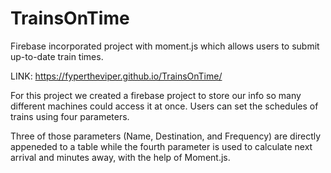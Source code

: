 # TrainsOnTime
Firebase incorporated project with moment.js which allows users to submit up-to-date train times.

LINK: https://fypertheviper.github.io/TrainsOnTime/

For this project we created a firebase project to store our info so many different machines could access it at once. Users can set the schedules of trains using four parameters. 

Three of those parameters (Name, Destination, and Frequency) are directly appeneded to a table while the fourth parameter is used to calculate next arrival and minutes away, with the help of Moment.js.



